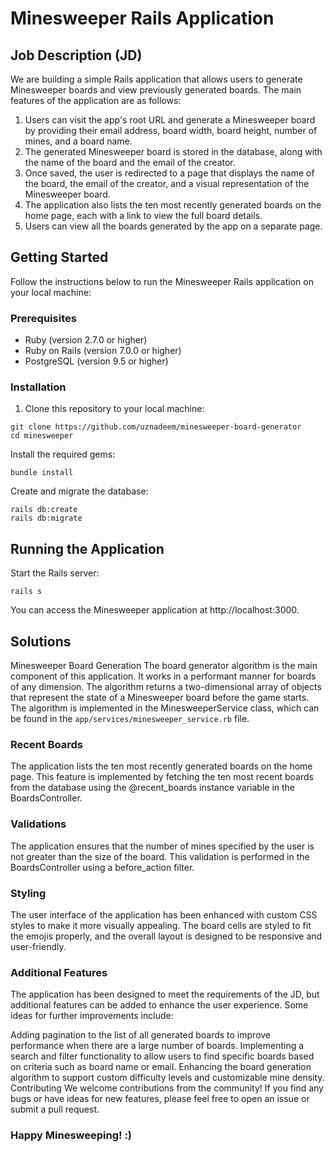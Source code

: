 # Minesweeper Rails Application


## Job Description (JD)

We are building a simple Rails application that allows users to generate Minesweeper boards and view previously generated boards. The main features of the application are as follows:

1. Users can visit the app's root URL and generate a Minesweeper board by providing their email address, board width, board height, number of mines, and a board name.
2. The generated Minesweeper board is stored in the database, along with the name of the board and the email of the creator.
3. Once saved, the user is redirected to a page that displays the name of the board, the email of the creator, and a visual representation of the Minesweeper board.
4. The application also lists the ten most recently generated boards on the home page, each with a link to view the full board details.
5. Users can view all the boards generated by the app on a separate page.

## Getting Started

Follow the instructions below to run the Minesweeper Rails application on your local machine:

### Prerequisites

- Ruby (version 2.7.0 or higher)
- Ruby on Rails (version 7.0.0 or higher)
- PostgreSQL (version 9.5 or higher)

### Installation

1. Clone this repository to your local machine:

```
git clone https://github.com/uznadeem/minesweeper-board-generator
cd minesweeper
```

Install the required gems:
```
bundle install
```

Create and migrate the database:

```
rails db:create
rails db:migrate
```

## Running the Application

Start the Rails server:

```
rails s
```

You can access the Minesweeper application at http://localhost:3000.

## Solutions
Minesweeper Board Generation
The board generator algorithm is the main component of this application. It works in a performant manner for boards of any dimension. The algorithm returns a two-dimensional array of objects that represent the state of a Minesweeper board before the game starts. The algorithm is implemented in the MinesweeperService class, which can be found in the `app/services/minesweeper_service.rb` file.

### Recent Boards
The application lists the ten most recently generated boards on the home page. This feature is implemented by fetching the ten most recent boards from the database using the @recent_boards instance variable in the BoardsController.

### Validations
The application ensures that the number of mines specified by the user is not greater than the size of the board. This validation is performed in the BoardsController using a before_action filter.

### Styling
The user interface of the application has been enhanced with custom CSS styles to make it more visually appealing. The board cells are styled to fit the emojis properly, and the overall layout is designed to be responsive and user-friendly.

### Additional Features
The application has been designed to meet the requirements of the JD, but additional features can be added to enhance the user experience. Some ideas for further improvements include:

Adding pagination to the list of all generated boards to improve performance when there are a large number of boards.
Implementing a search and filter functionality to allow users to find specific boards based on criteria such as board name or email.
Enhancing the board generation algorithm to support custom difficulty levels and customizable mine density.
Contributing
We welcome contributions from the community! If you find any bugs or have ideas for new features, please feel free to open an issue or submit a pull request.

### Happy Minesweeping! :)
